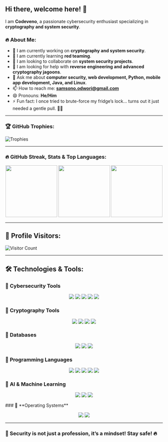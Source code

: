 ## Hi there, welcome here! 👋

I am **Codeveno**, a passionate cybersecurity enthusiast specializing in **cryptography and system security**.  

### 🔥 About Me:
- 🔭 I am currently working on **cryptography and system security**.  
- 🌱 I am currently learning **red teaming**.  
- 👯 I am looking to collaborate on **system security projects**.  
- 🤔 I am looking for help with **reverse engineering and advanced cryptography jagoons**.  
- 💬 Ask me about **computer security, web development, Python, mobile app development, Java, and Linux**.  
- 📫 How to reach me: **samsono.odwori@gmail.com**  
- 😄 Pronouns: **He/Him**  
- ⚡ Fun fact: I once tried to brute-force my fridge’s lock… turns out it just needed a gentle pull. 🧑‍💻  

---

### 🏆 GitHub Trophies:
![Trophies](https://github-profile-trophy.vercel.app/?username=codeveno&theme=onedark&column=7)  

---

### 🔥 GitHub Streak, Stats & Top Languages:

<p align="center">
  <img src="https://streak-stats.demolab.com?user=codeveno&theme=radical&hide_border=true" height="165">
  <img src="https://github-readme-stats.vercel.app/api?username=codeveno&show_icons=true&theme=radical&rank_icon=github" height="165">
  <img src="https://github-readme-stats.vercel.app/api/top-langs/?username=codeveno&layout=compact&theme=radical" height="165">
</p>

---

## 👀 Profile Visitors:
![Visitor Count](https://komarev.com/ghpvc/?username=codeveno&color=blue)

---

## 🛠️ Technologies & Tools:

### 🔹 **Cybersecurity Tools**  
<p align="center">
  <img src="https://img.shields.io/badge/Metasploit-000000?style=for-the-badge&logo=metasploit&logoColor=white">
  <img src="https://img.shields.io/badge/Wireshark-1679A7?style=for-the-badge&logo=wireshark&logoColor=white">
  <img src="https://img.shields.io/badge/Burp_Suite-FF7139?style=for-the-badge&logo=burp-suite&logoColor=white">
  <img src="https://img.shields.io/badge/Nmap-039BE5?style=for-the-badge&logo=nmap&logoColor=white">
  <img src="https://img.shields.io/badge/Bettercap-ED1C24?style=for-the-badge&logo=linux&logoColor=white">
</p>


### 🔹 **Cryptography Tools**  
<p align="center">
  <img src="https://img.shields.io/badge/GnuPG-0093DD?style=for-the-badge&logo=gnupg&logoColor=white">
  <img src="https://img.shields.io/badge/OpenSSL-721412?style=for-the-badge&logo=openssl&logoColor=white">
  <img src="https://img.shields.io/badge/Hashcat-EE4C2C?style=for-the-badge&logo=hashcat&logoColor=white">
  <img src="https://img.shields.io/badge/VeraCrypt-0078D7?style=for-the-badge&logo=veracrypt&logoColor=white">
</p>

### 🔹 **Databases**  
<p align="center">
  <img src="https://img.shields.io/badge/MySQL-4479A1?style=for-the-badge&logo=mysql&logoColor=white">
  <img src="https://img.shields.io/badge/PostgreSQL-336791?style=for-the-badge&logo=postgresql&logoColor=white">
  <img src="https://img.shields.io/badge/MongoDB-47A248?style=for-the-badge&logo=mongodb&logoColor=white">
</p>

### 🔹 **Programming Languages**  
<p align="center">
  <img src="https://img.shields.io/badge/Python-3776AB?style=for-the-badge&logo=python&logoColor=white">
  <img src="https://img.shields.io/badge/Java-007396?style=for-the-badge&logo=java&logoColor=white">
  <img src="https://img.shields.io/badge/C-00599C?style=for-the-badge&logo=c&logoColor=white">
  <img src="https://img.shields.io/badge/JavaScript-F7DF1E?style=for-the-badge&logo=javascript&logoColor=black">
  <img src="https://img.shields.io/badge/Bash-4EAA25?style=for-the-badge&logo=gnu-bash&logoColor=white">
</p>

### 🔹 **AI & Machine Learning**  
<p align="center">
  <img src="https://img.shields.io/badge/TensorFlow-FF6F00?style=for-the-badge&logo=tensorflow&logoColor=white">
  <img src="https://img.shields.io/badge/PyTorch-EE4C2C?style=for-the-badge&logo=pytorch&logoColor=white">
  <img src="https://img.shields.io/badge/OpenCV-5C3EE8?style=for-the-badge&logo=opencv&logoColor=white">
</p>
### 🔹 **Operating Systems**  
<p align="center">
  <img src="https://img.shields.io/badge/Linux-FCC624?style=for-the-badge&logo=linux&logoColor=black">
  <img src="https://img.shields.io/badge/Windows-0078D6?style=for-the-badge&logo=windows&logoColor=white">
</p>


---

### **🔐 Security is not just a profession, it’s a mindset! Stay safe! 🔥**
